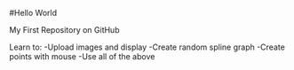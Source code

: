 #Hello World

My First Repository on GitHub

Learn to:
-Upload images and display
-Create random spline graph
-Create points with mouse
-Use all of the above


